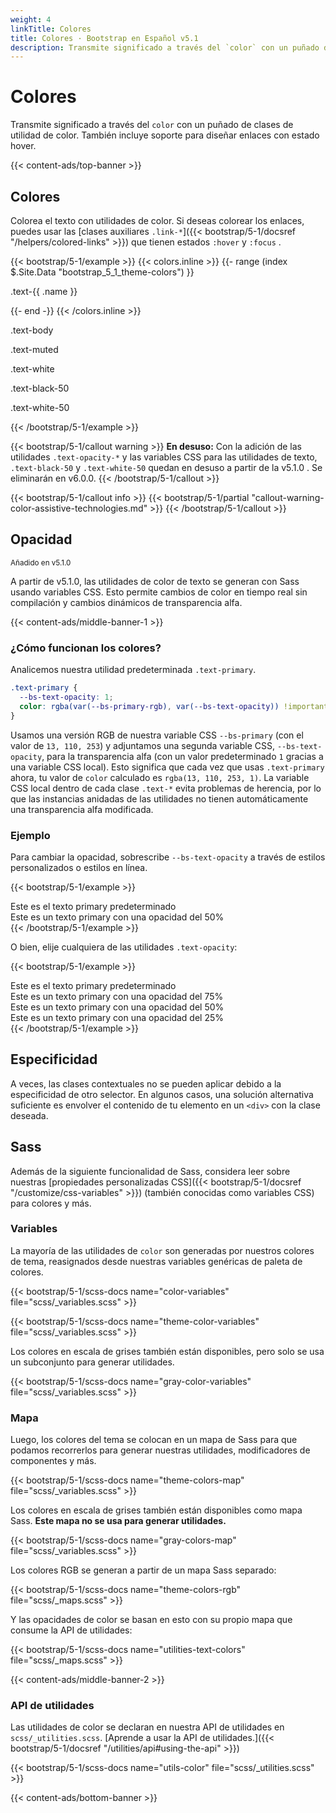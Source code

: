 ```yaml
---
weight: 4
linkTitle: Colores
title: Colores · Bootstrap en Español v5.1
description: Transmite significado a través del `color` con un puñado de clases de utilidad de color. También incluye soporte para diseñar enlaces con estado hover.
---
```


# Colores

Transmite significado a través del `color` con un puñado de clases de utilidad de color. También incluye soporte para diseñar enlaces con estado hover.

{{< content-ads/top-banner >}}

## Colores

Colorea el texto con utilidades de color. Si deseas colorear los enlaces, puedes usar las [clases auxiliares `.link-*`]({{< bootstrap/5-1/docsref "/helpers/colored-links" >}}) que tienen estados `:hover` y `:focus` .

{{< bootstrap/5-1/example >}}
{{< colors.inline >}}
{{- range (index $.Site.Data "bootstrap_5_1_theme-colors") }}
<p class="text-{{ .name }}{{ with .contrast_color }} bg-{{ . }}{{ end }}">.text-{{ .name }}</p>
{{- end -}}
{{< /colors.inline >}}
<p class="text-body">.text-body</p>
<p class="text-muted">.text-muted</p>
<p class="text-white bg-dark">.text-white</p>
<p class="text-black-50">.text-black-50</p>
<p class="text-white-50 bg-dark">.text-white-50</p>
{{< /bootstrap/5-1/example >}}

{{< bootstrap/5-1/callout warning >}}
**En desuso:** Con la adición de las utilidades `.text-opacity-*` y las variables CSS para las utilidades de texto, `.text-black-50` y `.text-white-50` quedan en desuso a partir de la v5.1.0 . Se eliminarán en v6.0.0.
{{< /bootstrap/5-1/callout >}}

{{< bootstrap/5-1/callout info >}}
{{< bootstrap/5-1/partial "callout-warning-color-assistive-technologies.md" >}}
{{< /bootstrap/5-1/callout >}}

## Opacidad

<small class="d-inline-flex px-2 py-1 font-monospace text-muted border rounded-3">Añadido en v5.1.0</small>

A partir de v5.1.0, las utilidades de color de texto se generan con Sass usando variables CSS. Esto permite cambios de color en tiempo real sin compilación y cambios dinámicos de transparencia alfa.

{{< content-ads/middle-banner-1 >}}

### ¿Cómo funcionan los colores?

Analicemos nuestra utilidad predeterminada `.text-primary`.

```css
.text-primary {
  --bs-text-opacity: 1;
  color: rgba(var(--bs-primary-rgb), var(--bs-text-opacity)) !important;
}
```

Usamos una versión RGB de nuestra variable CSS `--bs-primary` (con el valor de `13, 110, 253`) y adjuntamos una segunda variable CSS, `--bs-text-opacity`, para la transparencia alfa (con un valor predeterminado `1` gracias a una variable CSS local). Esto significa que cada vez que usas `.text-primary` ahora, tu valor de `color` calculado es `rgba(13, 110, 253, 1)`. La variable CSS local dentro de cada clase `.text-*` evita problemas de herencia, por lo que las instancias anidadas de las utilidades no tienen automáticamente una transparencia alfa modificada.

### Ejemplo

Para cambiar la opacidad, sobrescribe `--bs-text-opacity` a través de estilos personalizados o estilos en línea.

{{< bootstrap/5-1/example >}}
<div class="text-primary">Este es el texto primary predeterminado</div>
<div class="text-primary" style="--bs-text-opacity: .5;">Este es un texto primary con una opacidad del 50%</div>
{{< /bootstrap/5-1/example >}}

O bien, elije cualquiera de las utilidades `.text-opacity`:

{{< bootstrap/5-1/example >}}
<div class="text-primary">Este es el texto primary predeterminado</div>
<div class="text-primary text-opacity-75">Este es un texto primary con una opacidad del 75%</div>
<div class="text-primary text-opacity-50">Este es un texto primary con una opacidad del 50%</div>
<div class="text-primary text-opacity-25">Este es un texto primary con una opacidad del 25%</div>
{{< /bootstrap/5-1/example >}}

## Especificidad

A veces, las clases contextuales no se pueden aplicar debido a la especificidad de otro selector. En algunos casos, una solución alternativa suficiente es envolver el contenido de tu elemento en un `<div>` con la clase deseada.

## Sass

Además de la siguiente funcionalidad de Sass, considera leer sobre nuestras [propiedades personalizadas CSS]({{< bootstrap/5-1/docsref "/customize/css-variables" >}}) (también conocidas como variables CSS) para colores y más.

### Variables

La mayoría de las utilidades de `color` son generadas por nuestros colores de tema, reasignados desde nuestras variables genéricas de paleta de colores.

{{< bootstrap/5-1/scss-docs name="color-variables" file="scss/_variables.scss" >}}

{{< bootstrap/5-1/scss-docs name="theme-color-variables" file="scss/_variables.scss" >}}

Los colores en escala de grises también están disponibles, pero solo se usa un subconjunto para generar utilidades.

{{< bootstrap/5-1/scss-docs name="gray-color-variables" file="scss/_variables.scss" >}}

### Mapa

Luego, los colores del tema se colocan en un mapa de Sass para que podamos recorrerlos para generar nuestras utilidades, modificadores de componentes y más.

{{< bootstrap/5-1/scss-docs name="theme-colors-map" file="scss/_variables.scss" >}}

Los colores en escala de grises también están disponibles como mapa Sass. **Este mapa no se usa para generar utilidades.**

{{< bootstrap/5-1/scss-docs name="gray-colors-map" file="scss/_variables.scss" >}}

Los colores RGB se generan a partir de un mapa Sass separado:

{{< bootstrap/5-1/scss-docs name="theme-colors-rgb" file="scss/_maps.scss" >}}

Y las opacidades de color se basan en esto con su propio mapa que consume la API de utilidades:

{{< bootstrap/5-1/scss-docs name="utilities-text-colors" file="scss/_maps.scss" >}}

{{< content-ads/middle-banner-2 >}}

### API de utilidades

Las utilidades de color se declaran en nuestra API de utilidades en `scss/_utilities.scss`. [Aprende a usar la API de utilidades.]({{< bootstrap/5-1/docsref "/utilities/api#using-the-api" >}})

{{< bootstrap/5-1/scss-docs name="utils-color" file="scss/_utilities.scss" >}}

{{< content-ads/bottom-banner >}}